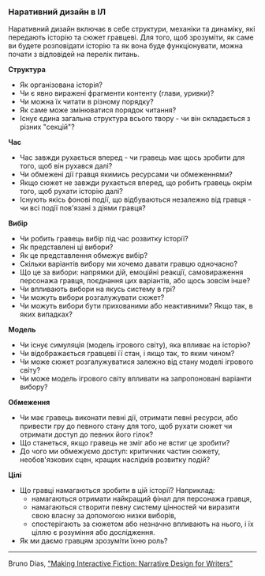 ### Наративний дизайн в ІЛ

Наративний дизайн включає в себе структури, механіки та динаміку, які передають історію та сюжет гравцеві. Для того, щоб зрозуміти, як саме ви будете розповідати історію та як вона буде функціонувати, можна почати з відповідей на перелік питань.

**Структура**
- Як організована історія?
- Чи є явно виражені фрагменти контенту (глави, уривки)?
- Чи можна їх читати в різному порядку?
- Як саме може змінюватися порядок читання?
- Існує єдина загальна структура всього твору - чи він складається з різних "секцій"?

**Час**
- Час завжди рухається вперед - чи гравець має щось зробити для того, щоб він рухався далі?
- Чи обмежені дії гравця якимись ресурсами чи обмеженнями?
- Якщо сюжет не завжди рухається вперед, що робить гравець окрім того, щоб рухати історію далі?
- Існують якісь фонові події, що відбуваються незалежно від гравця - чи всі події пов'язані з діями гравця? 

**Вибір**
- Чи робить гравець вибір під час розвитку історії?
- Як представлені ці вибори?
- Як це представлення обмежує вибір?
- Скільки варіантів вибору ми хочемо давати гравцю одночасно?
- Що це за вибори: напрямки дій, емоційні реакції, самовираження персонажа гравця, поєднання цих варіантів, або щось зовсім інше?
- Чи впливають вибори на якусь систему в грі?
- Чи можуть вибори розгалужувати сюжет?
- Чи можуть вибори бути прихованими або неактивними? Якщо так, в яких випадках?

**Модель**
- Чи існує симуляція (модель ігрового світу), яка впливає на історію?
- Чи відображається гравцеві її стан, і якщо так, то яким чином?
- Чи може сюжет розгалужуватися залежно від стану моделі ігрового світу?
- Чи може модель ігрового світу впливати на запропоновані варіанти вибору?

**Обмеження**
- Чи має гравець виконати певні дії, отримати певні ресурси, або привести гру до певного стану для того, щоб рухати сюжет чи отримати доступ до певних його гілок?
- Що станеться, якщо гравець не зміг або не встиг це зробити?
- До чого ми обмежуємо доступ: критичних частин сюжету, необов'язкових сцен, кращих наслідків розвитку подій?

**Цілі**
- Що гравці намагаються зробити в цій історії? Наприклад:
  - намагаються отримати найкращий фінал для персонажа гравця,
  - намагаються створити певну систему цінностей чи виразити свою власну за допомогою низки виборів,
  - спостерігають за сюжетом або незначно впливають на нього, і їх ціллю є розуміння або дослідження.
- Як ми даємо гравцям зрозуміти їхню роль?

---
Bruno Dias, ["Making Interactive Fiction: Narrative Design for Writers"](http://web.archive.org/web/20230321134719/https://sub-q.com/making-interactive-fiction-narrative-design-for-writers-part-1/)
